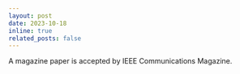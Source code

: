 ```yaml
---
layout: post
date: 2023-10-18
inline: true
related_posts: false
---
```


A magazine paper is accepted by IEEE Communications Magazine.
